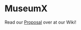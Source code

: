 # MuseumX
Read our [Proposal](https://github.com/zhijiang95/MuseumX/wiki/Proposal) over at our Wiki!

